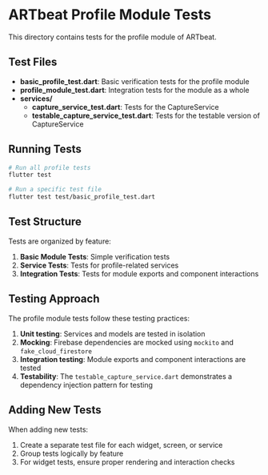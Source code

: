 # ARTbeat Profile Module Tests

This directory contains tests for the profile module of ARTbeat.

## Test Files

- **basic_profile_test.dart**: Basic verification tests for the profile module
- **profile_module_test.dart**: Integration tests for the module as a whole
- **services/**
  - **capture_service_test.dart**: Tests for the CaptureService
  - **testable_capture_service_test.dart**: Tests for the testable version of CaptureService

## Running Tests

```bash
# Run all profile tests
flutter test

# Run a specific test file
flutter test test/basic_profile_test.dart
```

## Test Structure

Tests are organized by feature:

1. **Basic Module Tests**: Simple verification tests
2. **Service Tests**: Tests for profile-related services
3. **Integration Tests**: Tests for module exports and component interactions

## Testing Approach

The profile module tests follow these testing practices:

1. **Unit testing**: Services and models are tested in isolation
2. **Mocking**: Firebase dependencies are mocked using `mockito` and `fake_cloud_firestore`
3. **Integration testing**: Module exports and component interactions are tested
4. **Testability**: The `testable_capture_service.dart` demonstrates a dependency injection pattern for testing

## Adding New Tests

When adding new tests:

1. Create a separate test file for each widget, screen, or service
2. Group tests logically by feature
3. For widget tests, ensure proper rendering and interaction checks
